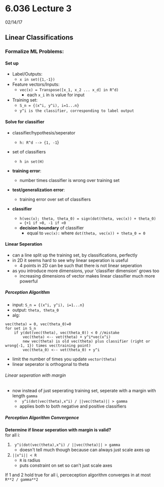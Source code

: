 # 6.036 Lecture 3
02/14/17
## Linear Classifications

### Formalize ML Problems:
#### Set up
- Label/Outputs:
    - `x in set({1,-1})`
- Feature vectors/Inputs:
    - `vec(x) = Transpose([x_1, x_2 ... x_d] in R^d)`
        - each `x_i` in is value for input
- Training set:
    - `S_n = {(x^i, y^i), i=1...n}`
    - `y^i is the classifier, corresponding to label output`

#### Solve for classifier
- classifier/hypothesis/seperator
    - `h: R^d --> {1, -1`}
- set of classifiers
    - `h in set(H)`
- __training error__:
    - number times classifier is wrong over training set
- __test/generalization error__:
    - training error over set of classifiers

- __classifier__
    - `h(vec(x); theta, theta_0) = sign(dot(theta, vec(x)) + theta_0) = {+1 if >0, -1 if <0`
    - __decision boundary__ of classifier
        - equal to `vec(x):` where `dot(theta, vec(x)) + theta_0 = 0`

#### Linear Seperation
- can a line split up the training set, by classifications, perfectly
- in 2D it seems hard to see why linear seperation is useful
    - 4 points in 2D can be such that there is not linear seperation
- as you introduce more dimensions, your 'classifier dimension' grows too
    - increasing dimensions of vector makes linear classifier much more
        powerful

##### Perception Algorithm
- input: `S_n = {(x^i, y^i), i=1...n}`
- output: `theta, theta_0`
- alg:
```
vec(theta) = 0, vec(theta_0)=0
for set in S_n
    if y(dot(vec(theta), vec(theta_0)) < 0 //mistake
        vec(theta) <-- vet(theta) + y^i*vec(x^i)
        new vec(theta) is old vec(theta) plus classifier (right or wrong{-1, 1}) times vec(training point)
        vec(theta_0) <-- vet(theta_0) + y^i
```
- limit the number of times you update `vector(theta)`
- linear seperator is orthogonal to theta

###### Linear seperation with margin
- now instead of just seperating training set, seperate with a margin with
    length `gamma`
    - ` y^i(dot(vec(theta),x^i) / ||vec(theta)|| > gamma`
    - applies both to both negative and positive classifiers

##### Perception Algorithm Convergence
__Determine if linear seperation with margin is valid?__  
for all i:
1. ` y^i(dot(vec(theta),x^i) / ||vec(theta)|| > gamma`
    - doesn't tell much though because can always just scale axes up
2. `||x^i|| < R`
    - `R` is radius
    - puts constraint on set so can't just scale axes

If 1 and 2 hold true for all i, perceception algorithm converges in at most `R**2 / gamma**2`



